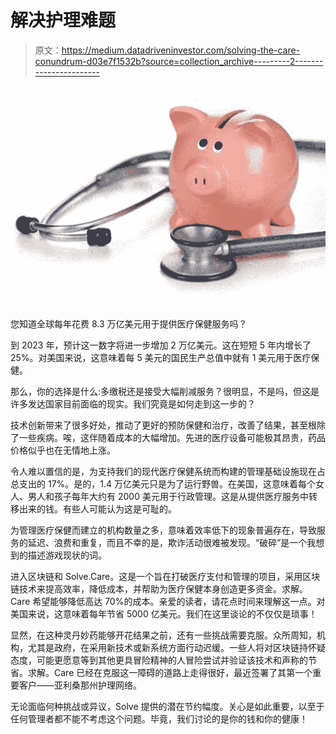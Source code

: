 # 解决护理难题

> 原文：<https://medium.datadriveninvestor.com/solving-the-care-conundrum-d03e7f1532b?source=collection_archive---------2----------------------->

![](img/07e9e5c56b485a5e24f395cb59d9c172.png)

您知道全球每年花费 8.3 万亿美元用于提供医疗保健服务吗？

到 2023 年，预计这一数字将进一步增加 2 万亿美元。这在短短 5 年内增长了 25%。对美国来说，这意味着每 5 美元的国民生产总值中就有 1 美元用于医疗保健。

那么，你的选择是什么:多缴税还是接受大幅削减服务？很明显，不是吗，但这是许多发达国家目前面临的现实。我们究竟是如何走到这一步的？

技术创新带来了很多好处，推动了更好的预防保健和治疗，改善了结果，甚至根除了一些疾病。唉，这伴随着成本的大幅增加。先进的医疗设备可能极其昂贵，药品价格似乎也在无情地上涨。

令人难以置信的是，为支持我们的现代医疗保健系统而构建的管理基础设施现在占总支出的 17%。是的，1.4 万亿美元只是为了运行野兽。在美国，这意味着每个女人、男人和孩子每年大约有 2000 美元用于行政管理。这是从提供医疗服务中转移出来的钱。有些人可能认为这是可耻的。

为管理医疗保健而建立的机构数量之多，意味着效率低下的现象普遍存在，导致服务的延迟、浪费和重复，而且不幸的是，欺诈活动很难被发现。“破碎”是一个我想到的描述游戏现状的词。

进入区块链和 Solve.Care。这是一个旨在打破医疗支付和管理的项目，采用区块链技术来提高效率，降低成本，并帮助为医疗保健本身创造更多资金。求解。Care 希望能够降低高达 70%的成本。亲爱的读者，请花点时间来理解这一点。对美国来说，这意味着每年节省 5000 亿美元。我们在这里谈论的不仅仅是琐事！

显然，在这种灵丹妙药能够开花结果之前，还有一些挑战需要克服。众所周知，机构，尤其是政府，在采用新技术或新系统方面行动迟缓。一些人将对区块链持怀疑态度，可能更愿意等到其他更具冒险精神的人冒险尝试并验证该技术和声称的节省。求解。Care 已经在克服这一障碍的道路上走得很好，最近签署了其第一个重要客户——亚利桑那州护理网络。

无论面临何种挑战或异议，Solve 提供的潜在节约幅度。关心是如此重要，以至于任何管理者都不能不考虑这个问题。毕竟，我们讨论的是你的钱和你的健康！